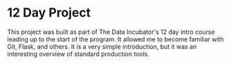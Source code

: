 # 12 Day Project

This project was built as part of The Data Incubator's 12 day intro course leading up to the start of the program.
It allowed me to become familiar with Git, Flask, and others.
It is a very simple introduction, but it was an interesting overview of standard production tools.
